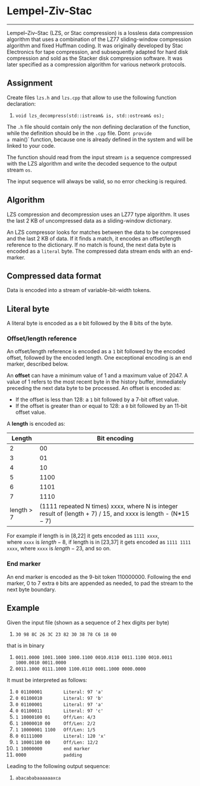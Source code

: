 # Lempel-Ziv-Stac

---

Lempel–Ziv–Stac (LZS, or Stac compression) is a lossless data compression algorithm that uses a combination of the LZ77 sliding-window compression algorithm and fixed Huffman coding. It was originally developed by Stac Electronics for tape compression, and subsequently adapted for hard disk compression and sold as the Stacker disk compression software. It was later specified as a compression algorithm for various network protocols.

## Assignment

Create files `lzs.h` and `lzs.cpp` that allow to use the following function declaration:

1. `void lzs_decompress(std::istream& is, std::ostream& os);`

The `.h` file should contain only the non defining declaration of the function, while the definition should be in the `.cpp` file. Don`t provide a `main()` function, because one is already defined in the system and will be linked to your code.

The function should read from the input stream `is` a sequence compressed with the LZS algorithm and write the decoded sequence to the output stream `os`.

The input sequence will always be valid, so no error checking is required.

## Algorithm

LZS compression and decompression uses an LZ77 type algorithm. It uses the last 2 KB of uncompressed data as a sliding-window dictionary.

An LZS compressor looks for matches between the data to be compressed and the last 2 KB of data. If it finds a match, it encodes an offset/length reference to the dictionary. If no match is found, the next data byte is encoded as a `literal` byte. The compressed data stream ends with an end-marker.

## Compressed data format

Data is encoded into a stream of variable-bit-width tokens.

## Literal byte

A literal byte is encoded as a `0` bit followed by the 8 bits of the byte.

### Offset/length reference

An offset/length reference is encoded as a `1` bit followed by the encoded offset, followed by the encoded length. One exceptional encoding is an end marker, described below.

An **offset** can have a minimum value of 1 and a maximum value of 2047. A value of 1 refers to the most recent byte in the history buffer, immediately preceding the next data byte to be processed. An offset is encoded as:

- If the offset is less than 128: a `1` bit followed by a 7-bit offset value.
- If the offset is greater than or equal to 128: a `0` bit followed by an 11-bit offset value.

A **length** is encoded as:

|Length|Bit encoding|
|---|---|
|2|00|
|3|01|
|4|10|
|5|1100|
|6|1101|
|7|1110|
|length > 7|(1111 repeated N times) xxxx, where N is integer result of (length + 7) / 15, and xxxx is length - (N*15 − 7)|

For example if length is in [8,22] it gets encoded as `1111 xxxx`, where `xxxx` is $length−8$, if length is in [23,37] it gets encoded as `1111 1111 xxxx`, where `xxxx` is $length−23$, and so on.

### End marker

An end marker is encoded as the 9-bit token 110000000. Following the end marker, 0 to 7 extra `0` bits are appended as needed, to pad the stream to the next byte boundary.

## Example

Given the input file (shown as a sequence of 2 hex digits per byte)

1. `30 98 8C 26 3C 23 82 30 38 78 C6 18 00`

that is in binary

1. `0011.0000 1001.1000 1000.1100 0010.0110 0011.1100 0010.0011 1000.0010 0011.0000`
2. `0011.1000 0111.1000 1100.0110 0001.1000 0000.0000`

It must be interpreted as follows:

1. `0 01100001        Literal: 97 'a'`
2. `0 01100010        Literal: 97 'b'`
3. `0 01100001        Literal: 97 'a'`
4. `0 01100011        Literal: 97 'c'`
5. `1 10000100 01     Off/Len: 4/3`
6. `1 10000010 00     Off/Len: 2/2`
7. `1 10000001 1100   Off/Len: 1/5`
8. `0 01111000        Literal: 120 'x'`
9. `1 10001100 00     Off/Len: 12/2`
10. `1 10000000        end marker`
11. `0000              padding`

Leading to the following output sequence:

1. `abacababaaaaaaxca`